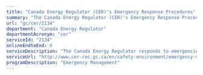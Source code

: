 ```yaml
---
title: "Canada Energy Regulator (CER)'s Emergency Response Procedures"
summary: "The Canada Energy Regulator (CER)'s Emergency Response Procedures service from Canada Energy Regulator is not available end-to-end online, according to the GC Service Inventory."
url: "gc/cer/2134"
department: "Canada Energy Regulator"
departmentAcronym: "cer"
serviceId: "2134"
onlineEndtoEnd: 0
serviceDescription: "The Canada Energy Regulator responds to emergencies to monitor, observe, and assess the overall effectiveness of a regulated company’s emergency response and to hold the company accountable for responding appropriately."
serviceUrl: "http://www.cer-rec.gc.ca/en/safety-environment/emergency-management/"
programDescription: "Emergency Management"
---
```

